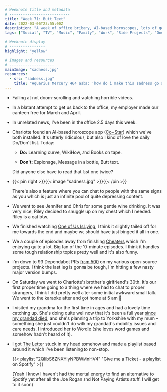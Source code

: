 ```yaml
---
# Weeknote title and metadata
# ---------------------------
title: "Week 71: Butt Text"
date: 2022-03-06T23:55:00Z
description: "A week of office bribery, AI-based horoscopes, lots of good TV, late night karaoke, a visit to grandma, and a strong earworm."
tags: ["Social", "TV", "Music", "Family", "Work", "Side Projects", "One of us is Lying", "Cheaters"]

# Weeknote display
# ----------------
highlight: "yellow"

# Images and resources
# --------------------
mainImage: "sadness.jpg"
resources:
  - src: "sadness.jpg"
    title: "Aquarius Mercury 464 asks: 'how do i make this sadness go away'"
---
```


  * Failing at not doom-scrolling and watching horrible videos.

  * In a blatant attempt to get us back to the office, my employer made our canteen free for March and April.

  * In unrelated news, I've been in the office 2.5 days this week.

  * Charlotte found an AI-based horoscope app ([Co – Star](https://www.costarastrology.com/)) which we've both installed. It's utterly ridiculous, but also I kind of love the daily Do/Don't list. Today:

    * **Do:** Learning curve, WikiHow, and Books on tape.

    * **Don't:** Espionage, Message in a bottle, Butt text.
  
    Did anyone else have to read that last one twice?

  * {{< pin right >}}{{< image "sadness.jpg" >}}{{< /pin >}}
  
    There's also a feature where you can chat to people with the same signs as you which is just an infinite pool of quite depressing content.

  * We went to see Jennifer and Chris for some gentle wine drinking. It was very nice, Riley decided to snuggle up on my chest which I needed. Riley is a cat btw.

  * We finished watching [One of Us Is Lying](https://en.wikipedia.org/wiki/One_of_Us_Is_Lying_(TV_series)), I think it slightly tailed off for me towards the end and maybe we should have just binged it all in one.

  * We a couple of episodes away from finishing [Cheaters](https://www.bbc.co.uk/programmes/p0b7pwbp) which I'm enjoying quite a lot. Big fan of the 10-minute episodes. I think it handles some tough relationship topics pretty well and it's also funny.

  * I'm down to 93 Dependabot PRs [from 500](/weeknotes/70/) on my various open-source projects. I think the last leg is gonna be tough, I'm hitting a few nasty major version bumps.

  * On Saturday we went to Charlotte's brother's girlfriend's 30th. It's our first proper time going to a thing where we had to chat to proper strangers, I think I did pretty well after some initial awkward small talk. We went to the karaoke after and got home at 5 am :grimacing:

  * I visited my grandma for the first time in ages and had a lovely time catching up. She's doing quite well now that it's been a full year [since my grandad died](/weeknotes/13/), and she's planning a trip to Yorkshire with my mum – something she just couldn't do with my grandad's mobility issues and care needs. I introduced her to Wordle (she loves word games and somehow hadn't heard of it).

  * I got [The Letter](https://en.wikipedia.org/wiki/The_Letter_(Box_Tops_song)) stuck in my head somehow and made a playlist based around it which I've been listening to non-stop.

    {{< playlist "2QIibS6ZNXYlyNPBWMnHV4" "Give me a Ticket - a playlist on Spotify" >}}

    (Yeah I know I haven't had the mental energy to find an alternative to Spotify yet after all the Joe Rogan and Not Paying Artists stuff. I will get to it soon)
